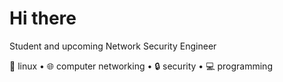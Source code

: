 # Hi there

Student and upcoming Network Security Engineer

🐧 linux • 🌐 computer networking • 🔒 security • 💻 programming  
